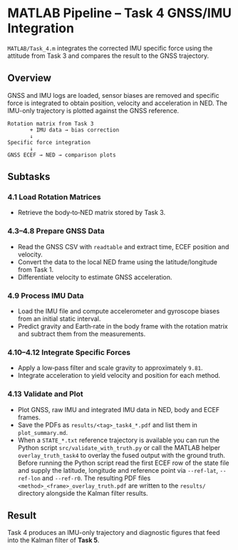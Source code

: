 # MATLAB Pipeline – Task 4 GNSS/IMU Integration

`MATLAB/Task_4.m` integrates the corrected IMU specific force using the attitude from Task 3 and compares the result to the GNSS trajectory.

## Overview

GNSS and IMU logs are loaded, sensor biases are removed and specific force is integrated to obtain position, velocity and acceleration in NED.  The IMU-only trajectory is plotted against the GNSS reference.

```text
Rotation matrix from Task 3
       + IMU data → bias correction
       ↓
Specific force integration
       ↓
GNSS ECEF → NED → comparison plots
```

## Subtasks

### 4.1 Load Rotation Matrices
- Retrieve the body‑to‑NED matrix stored by Task 3.

### 4.3–4.8 Prepare GNSS Data
- Read the GNSS CSV with `readtable` and extract time, ECEF position and velocity.
- Convert the data to the local NED frame using the latitude/longitude from Task 1.
- Differentiate velocity to estimate GNSS acceleration.

### 4.9 Process IMU Data
- Load the IMU file and compute accelerometer and gyroscope biases from an initial static interval.
- Predict gravity and Earth‑rate in the body frame with the rotation matrix and subtract them from the measurements.

### 4.10–4.12 Integrate Specific Forces
- Apply a low‑pass filter and scale gravity to approximately `9.81`.
- Integrate acceleration to yield velocity and position for each method.

### 4.13 Validate and Plot
- Plot GNSS, raw IMU and integrated IMU data in NED, body and ECEF frames.
- Save the PDFs as `results/<tag>_task4_*.pdf` and list them in `plot_summary.md`.
- When a `STATE_*.txt` reference trajectory is available you can run the Python
  script `src/validate_with_truth.py` or call the MATLAB helper
  `overlay_truth_task4` to overlay the fused output with the ground truth. Before
  running the Python script read the first ECEF row of the state file and supply
  the latitude, longitude and reference point via `--ref-lat`, `--ref-lon` and
  `--ref-r0`. The resulting PDF files `<method>_<frame>_overlay_truth.pdf` are
  written to the `results/` directory alongside the Kalman filter results.

## Result

Task 4 produces an IMU-only trajectory and diagnostic figures that feed into the Kalman filter of **Task 5**.
